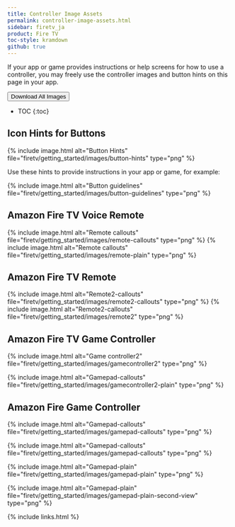 ```yaml
---
title: Controller Image Assets
permalink: controller-image-assets.html
sidebar: firetv_ja
product: Fire TV
toc-style: kramdown
github: true
---
```


If your app or game provides instructions or help screens for how to use a controller, you may freely use the controller images and button hints on this page in your app.

<a target="_blank" class="noCrossRef" href="https://s3.amazonaws.com/android-sdk-manager/aftv-misc/firetv-controller-assets.zip"><button class="feedbackButton"><i class="fa fa-download" aria-hidden="true"></i> Download All Images</button></a>

* TOC
{:toc}

## Icon Hints for Buttons

{% include image.html alt="Button Hints" file="firetv/getting_started/images/button-hints" type="png" %}

Use these hints to provide instructions in your app or game, for example:

{% include image.html alt="Button guidelines" file="firetv/getting_started/images/button-guidelines" type="png" %}

## Amazon Fire TV Voice Remote

{% include image.html alt="Remote callouts" file="firetv/getting_started/images/remote-callouts" type="png" %}
{% include image.html alt="Remote callouts" file="firetv/getting_started/images/remote-plain" type="png" %}

## Amazon Fire TV Remote

{% include image.html alt="Remote2-callouts" file="firetv/getting_started/images/remote2-callouts" type="png" %}
{% include image.html alt="Remote2-callouts" file="firetv/getting_started/images/remote2" type="png" %}

## Amazon Fire TV Game Controller

{% include image.html alt="Game controller2" file="firetv/getting_started/images/gamecontroller2" type="png" %}

{% include image.html alt="Gamepad-callouts" file="firetv/getting_started/images/gamecontroller2-plain" type="png" %}

## Amazon Fire Game Controller

{% include image.html alt="Gamepad-callouts" file="firetv/getting_started/images/gamepad-callouts" type="png" %}

{% include image.html alt="Gamepad-callouts" file="firetv/getting_started/images/gamepad-callouts" type="png" %}

{% include image.html alt="Gamepad-plain" file="firetv/getting_started/images/gamepad-plain" type="png" %}

{% include image.html alt="Gamepad-plain" file="firetv/getting_started/images/gamepad-plain-second-view" type="png" %}

{% include links.html %}
